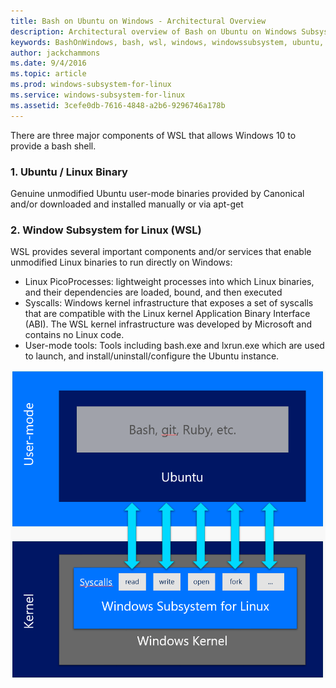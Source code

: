 ```yaml
---
title: Bash on Ubuntu on Windows - Architectural Overview
description: Architectural overview of Bash on Ubuntu on Windows Subsystem for Linux
keywords: BashOnWindows, bash, wsl, windows, windowssubsystem, ubuntu, windows subsystem for linux
author: jackchammons
ms.date: 9/4/2016
ms.topic: article
ms.prod: windows-subsystem-for-linux
ms.service: windows-subsystem-for-linux
ms.assetid: 3cefe0db-7616-4848-a2b6-9296746a178b
---
```


There are three major components of WSL that allows Windows 10 to provide a bash shell. 

### 1. Ubuntu / Linux Binary 
Genuine unmodified Ubuntu user-mode binaries provided by Canonical and/or downloaded 
and installed manually or via apt-get 

### 2. Window Subsystem for Linux (WSL) 
WSL provides several important components and/or services that enable unmodified Linux binaries to run directly on Windows:

* Linux PicoProcesses: lightweight processes into which Linux binaries, and their dependencies are loaded, bound, and then executed
* Syscalls: Windows kernel infrastructure that exposes a set of syscalls that are compatible with the Linux kernel Application Binary Interface (ABI).  The WSL kernel infrastructure was developed by Microsoft and contains no Linux code.
* User-mode tools: Tools including bash.exe and lxrun.exe which are used to launch, and install/uninstall/configure the Ubuntu instance.

![](media/architecture.png)

